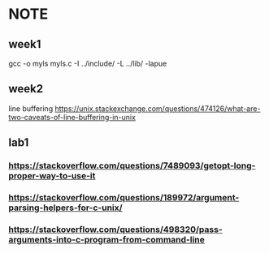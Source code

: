 # NOTE 
## week1
gcc -o myls myls.c -I ../include/ -L ../lib/ -lapue
## week2
line buffering https://unix.stackexchange.com/questions/474126/what-are-two-caveats-of-line-buffering-in-unix
## lab1
### https://stackoverflow.com/questions/7489093/getopt-long-proper-way-to-use-it
### https://stackoverflow.com/questions/189972/argument-parsing-helpers-for-c-unix/
### https://stackoverflow.com/questions/498320/pass-arguments-into-c-program-from-command-line
